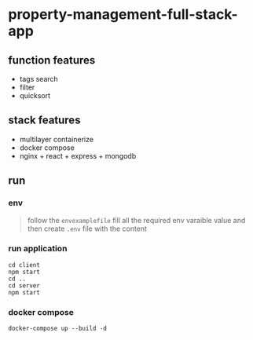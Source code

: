 # property-management-full-stack-app
## function features
- tags search
- filter
- quicksort
## stack features
- multilayer containerize
- docker compose
- nginx + react + express + mongodb
## run
### env
> follow the `envexamplefile` fill all the required env varaible value and then create `.env` file with the content
### run application
```
cd client
npm start
cd ..
cd server
npm start
```
### docker compose
```
docker-compose up --build -d
```
